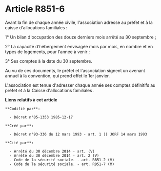 # Article R851-6

Avant la fin de chaque année civile, l'association adresse au préfet et à la caisse d'allocations familiales : 

1° Un bilan d'occupation des douze derniers mois arrêté au 30 septembre ; 

2° La capacité d'hébergement envisagée mois par mois, en nombre et en types de logements, pour l'année à venir ; 

3° Ses comptes à la date du 30 septembre. 

Au vu de ces documents, le préfet et l'association signent un avenant annuel à la convention, qui prend effet le 1er
janvier. 

L'association est tenue d'adresser chaque année ses comptes définitifs au préfet et à la Caisse d'allocations familiales   .

**Liens relatifs à cet article**

	**Codifié par**:

	  - Décret n°85-1353 1985-12-17

	**Créé par**:

	  - Décret n°93-336 du 12 mars 1993 - art. 1 () JORF 14 mars 1993

	**Cité par**:

	  - Arrêté du 30 décembre 2014 - art. (V)
	  - Arrêté du 30 décembre 2014 - art. 2 (V)
	  - Code de la sécurité sociale. - art. R851-2 (V)
	  - Code de la sécurité sociale. - art. R851-7 (M)
